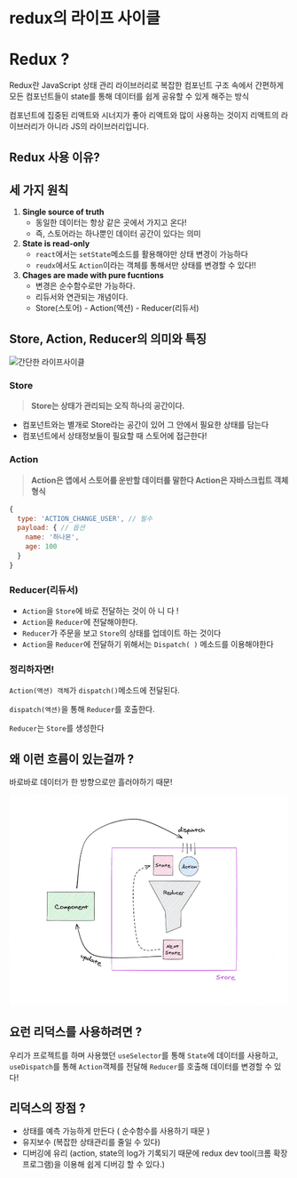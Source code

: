# redux의 라이프 사이클

# Redux ?

Redux란 JavaScript 상태 관리 라이브러리로 복잡한 컴포넌트 구조 속에서 간편하게 모든 컴포넌트들이 state를 통해 데이터를 쉽게 공유할 수 있게 해주는 방식

컴포넌트에 집중된 리액트와 시너지가 좋아 리액트와 많이 사용하는 것이지 리액트의 라이브러리가 아니라 JS의 라이브러리입니다.

## Redux 사용 이유?

## 세 가지 원칙

1. **Single source of truth**
   - 동일한 데이터는 항상 같은 곳에서 가지고 온다!
   - 즉, 스토어라는 하나뿐인 데이터 공간이 있다는 의미
2. **State is read-only**
   - `react`에서는 `setState`메소드를 활용해야만 상태 변경이 가능하다
   - `reudx`에서도 `Action`이라는 객체를 통해서만 상태를 변경할 수 있다!!
3. **Chages are made with pure fucntions**
   - 변경은 순수함수로만 가능하다.
   - 리듀서와 연관되는 개념이다.
   - Store(스토어) - Action(액션) - Reducer(리듀서)

## Store, Action, Reducer의 의미와 특징

![간단한 라이프사이클](../../../images/CS/redux%EC%9D%98%20%EB%9D%BC%EC%9D%B4%ED%94%84%EC%82%AC%EC%9D%B4%ED%81%B4/)

### Store

> **Store는 상태가 관리되는 오직 하나의 공간이다.**

- 컴포넌트와는 별개로 Store라는 공간이 있어 그 안에서 필요한 상태를 담는다
- 컴포넌트에서 상태정보들이 필요할 때 스토어에 접근한다!

### **Action**

> **Action은 앱에서 스토어를 운반할 데이터를 말한다
> Action은 자바스크립트 객체 형식**

```jsx
{
  type: 'ACTION_CHANGE_USER', // 필수
  payload: { // 옵션
    name: '하나몬',
    age: 100
  }
}
```

### Reducer(리듀서)

- `Action`을 `Store`에 바로 전달하는 것이 아 니 다 !
- `Action`을 `Reducer`에 전달해야한다.
- `Reducer`가 주문을 보고 `Store`의 상태를 업데이트 하는 것이다
- `Action`을 `Reducer`에 전달하기 위해서는 `Dispatch( )` 메소드를 이용해야한다

### **정리하자면!**

`Action(액션) 객체`가 `dispatch()`메소드에 전달된다.

`dispatch(액션)`을 통해 `Reducer`를 호출한다.

`Reducer`는 `Store`를 생성한다

## 왜 이런 흐름이 있는걸까 ?

바로바로 데이터가 한 방향으로만 흘러야하기 때문!

![Untitled](../../../images/CS/redux%EC%9D%98%20%EB%9D%BC%EC%9D%B4%ED%94%84%EC%82%AC%EC%9D%B4%ED%81%B4/Redux%EB%9D%BC%EC%9D%B4%ED%94%84%EC%82%AC%EC%9D%B4%ED%81%B4.png)

## 요런 리덕스를 사용하려면 ?

우리가 프로젝트를 하며 사용했던 `useSelector`를 통해 `State`에 데이터를 사용하고,
`useDispatch`를 통해 `Action`객체를 전달해 `Reducer`를 호출해 데이터를 변경할 수 있다!

## 리덕스의 장점 ?

- 상태를 예측 가능하게 만든다 ( 순수함수를 사용하기 때문 )
- 유지보수 (복잡한 상태관리를 줄일 수 있다)
- 디버깅에 유리
  (action, state의 log가 기록되기 때문에 redux dev tool(크롬 확장 프로그램)을 이용해 쉽게 디버깅 할 수 있다.)

